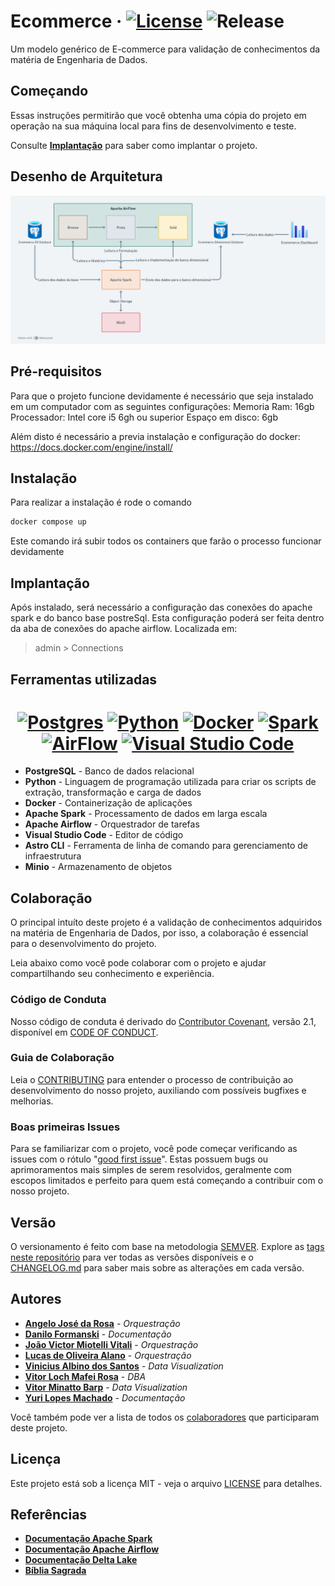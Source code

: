 # Ecommerce &middot; [![License](https://img.shields.io/badge/License-MIT-blue.svg)](LICENSE) ![Release](https://img.shields.io/github/v/release/VitorM3/Ecommerce-ED)


Um modelo genérico de E-commerce para validação de conhecimentos da matéria de Engenharia de Dados.

## Começando

Essas instruções permitirão que você obtenha uma cópia do projeto em operação na sua máquina local para fins de desenvolvimento e teste.

Consulte **[Implantação](#-implanta%C3%A7%C3%A3o)** para saber como implantar o projeto.

## Desenho de Arquitetura

![System Architecture](./assets/System_Architecture.png "Arquitetura do Sistema")

## Pré-requisitos

Para que o projeto funcione devidamente é necessário que seja instalado em um computador com as seguintes configurações:
Memoria Ram: 16gb
Processador: Intel core i5 6gh ou superior
Espaço em disco: 6gb

Além disto é necessário a previa instalação e configuração do docker:
https://docs.docker.com/engine/install/

## Instalação

Para realizar a instalação é rode o comando
```bash
docker compose up 
```
Este comando irá subir todos os containers que farão o processo funcionar devidamente

## Implantação

Após instalado, será necessário a configuração das conexões do apache spark e do banco base postreSql. Esta configuração poderá ser feita dentro da aba de conexões do apache airflow. Localizada em:
> admin > Connections

## Ferramentas utilizadas

<div align="center">

# [![Postgres](https://img.shields.io/badge/PostgreSQL-316192?style=for-the-badge&logo=postgresql&logoColor=white)](https://www.postgresql.org/) [![Python](https://img.shields.io/badge/Python-3776AB?style=for-the-badge&logo=python&logoColor=white)](https://www.python.org/) [![Docker](https://img.shields.io/badge/Docker-2496ED?style=for-the-badge&logo=docker&logoColor=white)](https://www.docker.com/) [![Spark](https://img.shields.io/badge/Apache%20Spark-E25A1C?style=for-the-badge&logo=apache-spark&logoColor=white)](https://spark.apache.org/) [![AirFlow](https://img.shields.io/badge/Airflow-017CEE?style=for-the-badge&logo=Apache%20Airflow&logoColor=white)](https://airflow.apache.org/) [![Visual Studio Code](https://img.shields.io/badge/Visual_Studio_Code-0078D4?style=for-the-badge&logo=visual%20studio%20code&logoColor=white)](https://code.visualstudio.com/)


</div>

- **PostgreSQL** - Banco de dados relacional 
- **Python** - Linguagem de programação utilizada para criar os scripts de extração, transformação e carga de dados
- **Docker** - Containerização de aplicações
- **Apache Spark** - Processamento de dados em larga escala
- **Apache Airflow** - Orquestrador de tarefas
- **Visual Studio Code** - Editor de código
- **Astro CLI** - Ferramenta de linha de comando para gerenciamento de infraestrutura
- **Minio** - Armazenamento de objetos

## Colaboração
O principal intuíto deste projeto é a validação de conhecimentos adquiridos na matéria de Engenharia de Dados, por isso, a colaboração é essencial para o desenvolvimento do projeto. 

Leia abaixo como você pode colaborar com o projeto e ajudar compartilhando seu conhecimento e experiência.

### Código de Conduta
Nosso código de conduta é derivado do [Contributor Covenant](https://www.contributor-covenant.org/), versão 2.1, disponível em [CODE OF CONDUCT](CODE_OF_CONDUCT.md).

### Guia de Colaboração
Leia o [CONTRIBUTING](CONTRIBUTING.md) para entender o processo de contribuição ao desenvolvimento do nosso projeto, auxiliando com possíveis bugfixes e melhorias. 

### Boas primeiras Issues
Para se familiarizar com o projeto, você pode começar verificando as issues com o rótulo "[good first issue](https://github.com/VitorM3/Ecommerce-ED/labels/good%20first%20issue)". Estas possuem bugs ou aprimoramentos mais simples de serem resolvidos, geralmente com escopos limitados e perfeito para quem está começando a contribuir com o nosso projeto.

## Versão

O versionamento é feito com base na metodologia [SEMVER](https://semver.org/lang/pt-BR/). Explore as [tags neste repositório](https://github.com/VitorM3/Ecommerce-ED/tags) para ver todas as versões disponíveis e o [CHANGELOG.md](CHANGELOG.md) para saber mais sobre as alterações em cada versão.

## Autores

* **[Angelo José da Rosa](https://github.com/angelum23)** - *Orquestração*
* **[Danilo Formanski](https://github.com/danilean)** - *Documentação*
* **[João Victor Miotelli Vitali](https://github.com/JoaoMiotelli)** - *Orquestração*
* **[Lucas de Oliveira Alano](https://github.com/LucasAlano)** - *Orquestração*
* **[Vinicius Albino dos Santos](https://github.com/Shinguek0)** - *Data Visualization*
* **[Vitor Loch Mafei Rosa](https://github.com/VitorM3)** - *DBA*
* **[Vitor Minatto Barp](https://github.com/Minattoo)** - *Data Visualization*
* **[Yuri Lopes Machado](https://github.com/YuriLopesM)** - *Documentação*

Você também pode ver a lista de todos os [colaboradores](COLABORATORS.md) que participaram deste projeto.

## Licença

Este projeto está sob a licença MIT - veja o arquivo [LICENSE](./LICENSE) para detalhes.

## Referências

* **[Documentação Apache Spark](https://spark.apache.org/docs/latest/)**
* **[Documentação Apache Airflow](https://airflow.apache.org/docs/)**
* **[Documentação Delta Lake](https://delta.io/)**
* **[Bíblia Sagrada](https://www.bibliaonline.com.br/)**

